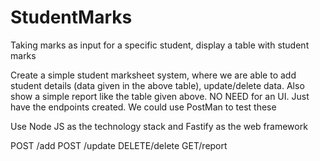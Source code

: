 # StudentMarks
Taking marks as input for a specific student, display a table with student marks


Create a simple student marksheet system, where we are able to add student details (data
given in the above table), update/delete data. Also show a simple report like the table given
above. NO NEED for an UI. Just have the endpoints created. We could use PostMan to test
these


Use Node JS as the technology stack and Fastify as the web framework

POST /add
POST /update
DELETE/delete
GET/report
